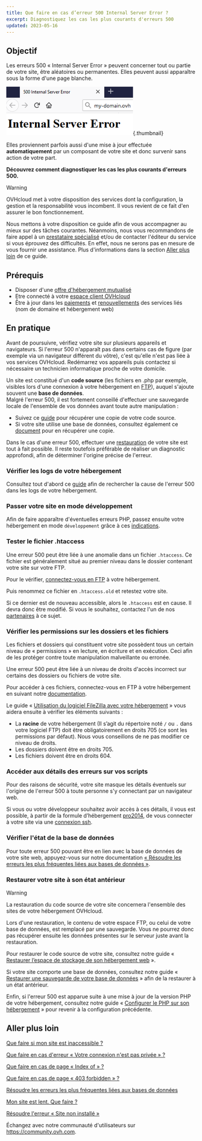 ```yaml
---
title: Que faire en cas d’erreur 500 Internal Server Error ?
excerpt: Diagnostiquez les cas les plus courants d'erreurs 500
updated: 2023-05-16
---
```


## Objectif

Les erreurs 500 « Internal Server Error » peuvent concerner tout ou partie de votre site, être aléatoires ou permanentes. Elles peuvent aussi apparaître sous la forme d'une page blanche.

![error500](images/error-500-2.png){.thumbnail}

Elles proviennent parfois aussi d'une mise à jour effectuée **automatiquement** par un composant de votre site et donc survenir sans action de votre part.

**Découvrez comment diagnostiquer les cas les plus courants d'erreurs 500.**

> [!warning]
>
> OVHcloud met à votre disposition des services dont la configuration, la gestion et la responsabilité vous incombent. Il vous revient de ce fait d'en assurer le bon fonctionnement.
>
> Nous mettons à votre disposition ce guide afin de vous accompagner au mieux sur des tâches courantes. Néanmoins, nous vous recommandons de faire appel à un [prestataire spécialisé](https://partner.ovhcloud.com/fr/directory/) et/ou de contacter l'éditeur du service si vous éprouvez des difficultés. En effet, nous ne serons pas en mesure de vous fournir une assistance. Plus d'informations dans la section [Aller plus loin](#gofurther) de ce guide.
>

## Prérequis

- Disposer d'une [offre d'hébergement mutualisé](https://www.ovhcloud.com/fr/web-hosting/)
- Etre connecté à votre [espace client OVHcloud](https://www.ovh.com/auth/?action=gotomanager&from=https://www.ovh.com/fr/&ovhSubsidiary=fr)
- Être à jour dans les [paiements](/pages/account_and_service_management/managing_billing_payments_and_services/invoice_management#pay-bills) et [renouvellements](/pages/account_and_service_management/managing_billing_payments_and_services/how_to_use_automatic_renewal#renewal-management) des services liés (nom de domaine et hébergement web)

## En pratique

Avant de poursuivre, vérifiez votre site sur plusieurs appareils et navigateurs. Si l'erreur 500 n'apparaît pas dans certains cas de figure (par exemple via un navigateur différent du vôtre), c'est qu'elle n'est pas liée à vos services OVHcloud. Redémarrez vos appareils puis contactez si nécessaire un technicien informatique proche de votre domicile.

Un site est constitué d'un **code source** (les fichiers en .php par exemple, visibles lors d'une connexion à votre hébergement en [FTP](/pages/web_cloud/web_hosting/ftp_connection)), auquel s'ajoute souvent une **base de données**.
<br>Malgré l'erreur 500, il est fortement conseillé d'effectuer une sauvegarde locale de l'ensemble de vos données avant toute autre manipulation :

- Suivez ce [guide](/pages/web_cloud/web_hosting/ftp_filezilla_user_guide) pour récupérer une copie de votre code source.
- Si votre site utilise une base de données, consultez également ce [document](/pages/web_cloud/web_hosting/sql_database_export) pour en récupérer une copie.

Dans le cas d'une erreur 500, effectuer une [restauration](#restore) de votre site est tout à fait possible. Il reste toutefois préférable de réaliser un diagnostic approfondi, afin de déterminer l'origine précise de l'erreur.

### Vérifier les logs de votre hébergement

Consultez tout d'abord ce [guide](/pages/web_cloud/web_hosting/logs_and_statistics) afin de rechercher la cause de l'erreur 500 dans les logs de votre hébergement.

### Passer votre site en mode développement

Afin de faire apparaître d'éventuelles erreurs PHP, passez ensuite votre hébergement en mode `développement` grâce à ces [indications](/pages/web_cloud/web_hosting/ovhconfig_modify_system_runtime#etape-2-modifier-la-configuration-de-lhebergement-web).

### Tester le fichier .htaccess

Une erreur 500 peut être liée à une anomalie dans un fichier `.htaccess`. Ce fichier est généralement situé au premier niveau dans le dossier contenant votre site sur votre FTP.

Pour le vérifier, [connectez-vous en FTP](/pages/web_cloud/web_hosting/ftp_connection) à votre hébergement.

Puis renommez ce fichier en `.htaccess.old` et retestez votre site.

Si ce dernier est de nouveau accessible, alors le `.htaccess` est en cause. Il devra donc être modifié. Si vous le souhaitez, contactez l'un de nos [partenaires](https://partner.ovhcloud.com/fr/directory/) à ce sujet.

### Vérifier les permissions sur les dossiers et les fichiers

Les fichiers et dossiers qui constituent votre site possèdent tous un certain niveau de « permissions » en lecture, en écriture et en exécution. Ceci afin de les protéger contre toute manipulation malveillante ou erronée.

Une erreur 500 peut être liée à un niveau de droits d'accès incorrect sur certains des dossiers ou fichiers de votre site.

Pour accéder à ces fichiers, connectez-vous en FTP à votre hébergement en suivant notre [documentation](/pages/web_cloud/web_hosting/ftp_connection).

Le guide « [Utilisation du logiciel FileZilla avec votre hébergement](/pages/web_cloud/web_hosting/ftp_filezilla_user_guide#droits-des-fichiers-dossiers) » vous aidera ensuite à vérifier les éléments suivants :

- La **racine** de votre hébergement (Il s’agit du répertoire noté `/` ou `.` dans votre logiciel FTP) doit être obligatoirement en droits 705 (ce sont les permissions par défaut). Nous vous conseillons de ne pas modifier ce niveau de droits.
- Les dossiers doivent être en droits 705.
- Les fichiers doivent être en droits 604.

### Accéder aux détails des erreurs sur vos scripts

Pour des raisons de sécurité, votre site masque les détails éventuels sur l'origine de l'erreur 500 à toute personne s'y connectant par un navigateur web.

Si vous ou votre développeur souhaitez avoir accès à ces détails, il vous est possible, à partir de la formule d’hébergement [pro2014](https://www.ovhcloud.com/fr/web-hosting/professional-offer/), de vous connecter à votre site via une [connexion ssh](/pages/web_cloud/web_hosting/ssh_on_webhosting).

### Vérifier l'état de la base de données

Pour toute erreur 500 pouvant être en lien avec la base de données de votre site web, appuyez-vous sur notre documentation [« Résoudre les erreurs les plus fréquentes liées aux bases de données »](/pages/web_cloud/web_hosting/diagnosis_database_errors).

### Restaurer votre site à son état antérieur <a name="restore"></a>

> [!warning]
>
> La restauration du code source de votre site concernera l'ensemble des sites de votre hébergement OVHcloud.
>
> Lors d'une restauration, le contenu de votre espace FTP, ou celui de votre base de données, est remplacé par une sauvegarde. Vous ne pourrez donc pas récupérer ensuite les données présentes sur le serveur juste avant la restauration.
>

Pour restaurer le code source de votre site, consultez notre guide « [Restaurer l’espace de stockage de son hébergement web](/pages/web_cloud/web_hosting/ftp_save_and_backup) ».

Si votre site comporte une base de données, consultez notre guide « [Restaurer une sauvegarde de votre base de données](/pages/web_cloud/web_hosting/sql_importing_mysql_database#restaurer-une-sauvegarde-depuis-lespace-client) » afin de la restaurer à un état antérieur.

Enfin, si l'erreur 500 est apparue suite à une mise à jour de la version PHP de votre hébergement, consultez notre guide « [Configurer le PHP sur son hébergement](/pages/web_cloud/web_hosting/php_configure_php_on_your_web_hosting_2014) » pour revenir à la configuration précédente.

## Aller plus loin <a name="gofurther"></a>

[Que faire si mon site est inaccessible ?](/pages/web_cloud/web_hosting/diagnostic-website-not-accessible)

[Que faire en cas d'erreur « Votre connexion n'est pas privée » ?](/pages/web_cloud/web_hosting/diagnostic-not-secured)

[Que faire en cas de page « Index of » ?](/pages/web_cloud/web_hosting/diagnostic-index-of)

[Que faire en cas de page « 403 forbidden » ?](/pages/web_cloud/web_hosting/diagnostic_403_forbidden)

[Résoudre les erreurs les plus fréquentes liées aux bases de données](/pages/web_cloud/web_hosting/diagnosis_database_errors)

[Mon site est lent. Que faire ?](/pages/web_cloud/web_hosting/diagnostic_slownesses)

[Résoudre l'erreur « Site non installé »](/pages/web_cloud/web_hosting/multisites_website_not_installed)

Échangez avec notre communauté d'utilisateurs sur <https://community.ovh.com>.
